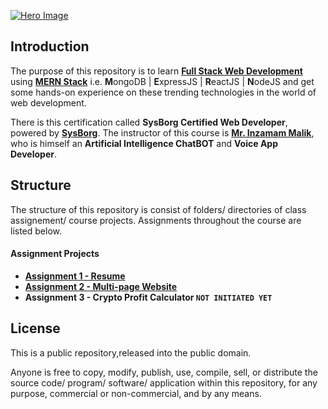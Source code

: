 [![Hero Image](https://miro.medium.com/max/1400/1*FVtCyRdJ6KOr4YswTtwMeA.jpeg "Hero Image")](# "Hero Image")

## Introduction

The purpose of this repository is to learn [**Full Stack Web Development**](https://www.geeksforgeeks.org/what-is-full-stack-development/ "**Full Stack Web Development**") using [**MERN Stack**](https://www.mongodb.com/mern-stack "**MERN Stack**") i.e. **M**ongoDB | **E**xpressJS | **R**eactJS | **N**odeJS and get some hands-on experience on these trending technologies in the world of web development.

There is this certification called **SysBorg Certified Web Developer**, powered by [**SysBorg**](https://sysborg.com/ "**SysBorg**"). The instructor of this course is [**Mr. Inzamam Malik**](https://www.upwork.com/freelancers/~014998370bf4b28c01/ "**Mr. Inzamam Malik**"), who is himself an **Artificial Intelligence ChatBOT** and **Voice App Developer**.

## Structure

The structure of this repository is consist of folders/ directories of class assignement/ course projects. Assignments throughout the course are listed below.

#### Assignment Projects

- [**Assignment 1 - Resume**](https://github.com/azlaan4/Learn-MERN/tree/master/Assignment%2001/Resume/ "**Assignment 1 - Resume**")
- [**Assignment 2 - Multi-page Website**](https://github.com/azlaan4/Learn-MERN/tree/master/Assignment%2002 "**Assignment 2 - Multi-page Website**")
- **Assignment 3 - Crypto Profit Calculator `NOT INITIATED YET`**


## License

This is a public repository,released into the public domain.

Anyone is free to copy, modify, publish, use, compile, sell, or distribute the source code/ program/ software/ application within this repository, for any purpose, commercial or non-commercial, and by any means.